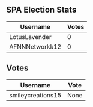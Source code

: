 ## SPA Election Stats

| Username       | Votes   |
|----------------|---------|
| LotusLavender  | 0       |
| AFNNNetworkk12 | 0       |	

## Votes

| Username          | Vote             |
|-------------------|------------------|
| smileycreations15 | None             |
